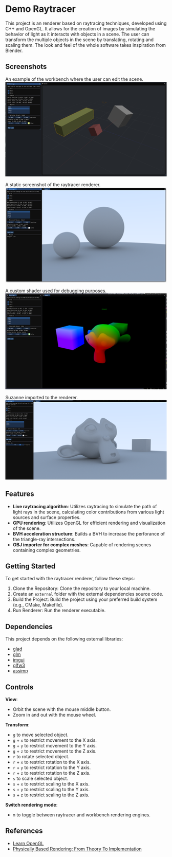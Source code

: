 # Demo Raytracer

This project is an renderer based on raytracing techniques, developed using C++ and OpenGL. It allows for the creation of images by simulating the behavior of light as it interacts with objects in a scene. The user can transform the multiple objects in the scene by translating, rotating and scaling them. The look and feel of the whole software takes inspiration from Blender.

## Screenshots

An example of the workbench where the user can edit the scene.
![Workbench](./docs/workbench1.png) 

A static screenshot of the raytracer renderer.
![Raytracer](./docs/raytracer1.png) 

A custom shader used for debugging purposes.
![Custom](./docs/custom.png) 

Suzanne imported to the renderer.
![Suzanne](./docs/raytracer2.png)

## Features

- **Live raytracing algorithm**: Utilizes raytracing to simulate the path of light rays in the scene, calculating color contributions from various light sources and surface properties.
- **GPU rendering**: Utilizes OpenGL for efficient rendering and visualization of the scene.
- **BVH acceleration structure**: Builds a BVH to increase the perforance of the triangle-ray intersections.
- **OBJ importer for complex meshes**: Capable of rendering scenes containing complex geometries.

## Getting Started

To get started with the raytracer renderer, follow these steps:

1. Clone the Repository: Clone the repository to your local machine.
2. Create an `external` folder with the external dependencies source code.
2. Build the Project: Build the project using your preferred build system (e.g., CMake, Makefile).
4. Run Renderer: Run the renderer executable.

## Dependencies

This project depends on the following external libraries:
- [glad](https://glad.dav1d.de/)
- [glm](https://github.com/g-truc/glm)
- [imgui](https://github.com/ocornut/imgui)
- [glfw3](https://www.glfw.org/) 
- [assimp](https://github.com/assimp/assimp)

## Controls

**View**:
- Orbit the scene with the mouse middle button.
- Zoom in and out with the mouse wheel.

**Transform**:
- `g` to move selected object.
- `g` + `x` to restrict movement to the X axis.
- `g` + `y` to restrict movement to the Y axis.
- `g` + `z` to restrict movement to the Z axis.
- `r` to rotate selected object.
- `r` + `x` to restrict rotation to the X axis.
- `r` + `y` to restrict rotation to the Y axis.
- `r` + `z` to restrict rotation to the Z axis.
- `s` to scale selected object.
- `s` + `x` to restrict scaling to the X axis.
- `s` + `y` to restrict scaling to the Y axis.
- `s` + `z` to restrict scaling to the Z axis.

**Switch rendering mode**:
- `m` to toggle between raytracer and workbench rendering engines.

## References

- [Learn OpenGL](https://learnopengl.com/)
- [Physically Based Rendering: From Theory To Implementation](https://www.pbr-book.org/) 


